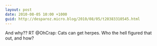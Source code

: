 ```yaml
---
layout: post
date: 2010-08-05 10:00 +1000
guid: http://desparoz.micro.blog/2010/08/05/t20383310545.html
---
```

And why?? RT @OhCrap: Cats can get herpes. Who the hell figured that out, and how?
